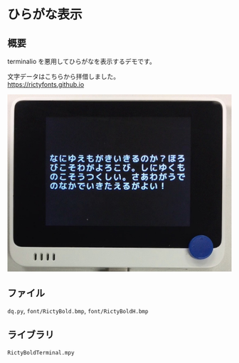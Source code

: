 # ひらがな表示

## 概要
terminalio を悪用してひらがなを表示するデモです。

文字データはこちらから拝借しました。<br/>
https://rictyfonts.github.io

[![YouTube](./DQ.jpg)](https://www.youtube.com/watch?v=3PjxzL76TdA)

## ファイル
   `dq.py`, `font/RictyBold.bmp`, `font/RictyBoldH.bmp`

## ライブラリ
   `RictyBoldTerminal.mpy`

